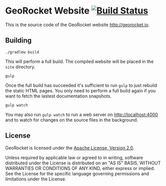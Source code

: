 GeoRocket Website [![Build Status](https://travis-ci.org/georocket/georocket-website.svg?branch=master)](https://travis-ci.org/georocket/georocket-website)
=================

This is the source code of the GeoRocket website <http://georocket.io>.

Building
--------

    ./gradlew build

This will perform a full build. The compiled website will be placed in the
`site` directory.

    gulp

Once the full build has succeeded it's sufficient to run `gulp` to just rebuild
the static HTML pages. You only need to perform a full build again if you want
to fetch the lastest documentation snapshots.

    gulp watch

You may also run `gulp watch` to run a web server on <http://localhost:4000> and
to watch for changes on the source files in the background.

License
-------

GeoRocket is licensed under the
[Apache License, Version 2.0](http://www.apache.org/licenses/LICENSE-2.0).

Unless required by applicable law or agreed to in writing, software
distributed under the License is distributed on an "AS IS" BASIS,
WITHOUT WARRANTIES OR CONDITIONS OF ANY KIND, either express or implied.
See the License for the specific language governing permissions and
limitations under the License.
